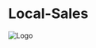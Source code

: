 # Local-Sales
![Logo](https://github.com/VGirotto/LocalSales/blob/master/local_sales/images/Logo.png)
